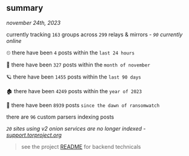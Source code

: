 
## summary
_november 24th, 2023_

currently tracking `163` groups across `299` relays & mirrors - _`90` currently online_

⏲ there have been `4` posts within the `last 24 hours`

🦈 there have been `327` posts within the `month of november`

🪐 there have been `1455` posts within the `last 90 days`

🏚 there have been `4249` posts within the `year of 2023`

🦕 there have been `8939` posts `since the dawn of ransomwatch`

there are `96` custom parsers indexing posts

_`20` sites using v2 onion services are no longer indexed - [support.torproject.org](https://support.torproject.org/onionservices/v2-deprecation/)_

> see the project [README](https://github.com/joshhighet/ransomwatch#ransomwatch--) for backend technicals
